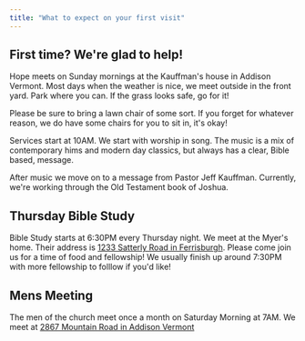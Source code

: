```yaml
---
title: "What to expect on your first visit"
---
```


## First time? We're glad to help!

Hope meets on Sunday mornings at the Kauffman's house in Addison Vermont. Most days when the weather is nice, we meet outside in the front yard. Park where you can. If the grass looks safe, go for it!

Please be sure to bring a lawn chair of some sort. If you forget for whatever reason, we do have some chairs for you to sit in, it's okay!

Services start at 10AM. We start with worship in song. The music is a mix of contemporary hims and modern day classics, but always has a clear, Bible based, message.

After music we move on to a message from Pastor Jeff Kauffman. Currently, we're working through the Old Testament book of Joshua.

## Thursday Bible Study
Bible Study starts at 6:30PM every Thursday night. We meet at the Myer's home. Their address is [1233 Satterly Road in Ferrisburgh](https://www.google.com/maps?q=1233+Satterly+Road+Satterly+Rd+Ferrisburgh+VT). Please come join us for a time of food and fellowship! We usually finish up around 7:30PM with more fellowship to folllow if you'd like!

## Mens Meeting

The men of the church meet once a month on Saturday Morning at 7AM. We meet at [2867 Mountain Road in Addison Vermont](https://www.google.com/maps?q=2867+Mountain+Road+Addison+VT)
